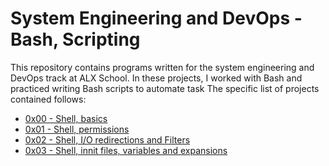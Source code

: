 # System Engineering and DevOps - Bash, Scripting

This repository contains programs written for the system engineering and DevOps track at ALX School. In these projects, I worked with Bash and practiced writing Bash scripts to automate task
The specific list of projects contained follows:
<ul>
<li>
<a href="https://github.com/mburuxx/alx-system_engineering-devops/tree/master/0x00-shell_basics"> 0x00 - Shell, basics </a>
</li>
<li>
<a href="https://github.com/mburuxx/alx-system_engineering-devops/tree/master/0x01-shell_permissions"> 0x01 - Shell, permissions </a>
</li>
<li>
<a href="https://github.com/mburuxx/alx-system_engineering-devops/tree/master/0x02-shell_redirections"> 0x02 - Shell, I/O redirections and Filters </a>
</li>
<li>
<a href="https://github.com/mburuxx/alx-system_engineering-devops/tree/master/0x03-shell_variables_expansions"> 0x03 - Shell, innit files, variables and expansions </a>
</li>
</ul>
